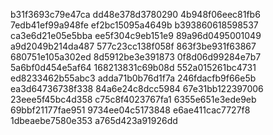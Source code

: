 b31f3693c79e47ca
dd48e378d3780290
4b948f06eec81fb6
7edb41ef99a948fe
ef2bc15095a4649b
b393860618598537
ca3e6d21e05e5bba
ee5f304c9eb151e9
89a96d0495001049
a9d2049b214da487
577c23cc138f058f
863f3be931f63867
680751e105a302ed
8d5912be3e391873
0f8d06d99284e7b7
5a6bf0d454e5af64
168213831c69b08d
552a015261bc4731
ed8233462b55abc3
adda71b0b76d1f7a
246fdacfb9f66e5b
ea3d64736738f338
84a6e24c8dcc5984
67e31bb122397006
23eee5f45bc4d358
c75c8f4023767fa1
6355e651e3ede9eb
69bbf21177fae951
9734ee04c5173848
e6ae411cac7727f8
1dbeaebe7580e353
a765d423a91926dd
